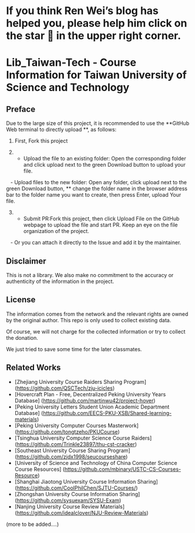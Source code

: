 # If you think Ren Wei’s blog has helped you, please help him click on the star 🌟 in the upper right corner.

# Lib_Taiwan-Tech - Course Information for Taiwan University of Science and Technology

## Preface

Due to the large size of this project, it is recommended to use the **GitHub Web terminal to directly upload **, as follows:

1. First, Fork this project

2. - Upload the file to an existing folder: Open the corresponding folder and click upload next to the green Download button to upload your file.

   - Upload files to the new folder: Open any folder, click upload next to the green Download button, ** change the folder name in the browser address bar to the folder name you want to create, then press Enter, upload Your file.

3. - Submit PR:Fork this project, then click Upload File on the GitHub webpage to upload the file and start PR. Keep an eye on the file organization of the project.

   - Or you can attach it directly to the Issue and add it by the maintainer.

## Disclaimer

This is not a library.
We also make no commitment to the accuracy or authenticity of the information in the project.

## License

The information comes from the network and the relevant rights are owned by the original author. This repo is only used to collect existing data.

Of course, we will not charge for the collected information or try to collect the donation.

We just tried to save some time for the later classmates.

## Related Works

- [Zhejiang University Course Raiders Sharing Program] (https://github.com/QSCTech/zju-icicles)
- [Hovercraft Plan - Free, Decentralized Peking University Years Database] (https://github.com/martinwu42/project-hover)
- [Peking University Letters Student Union Academic Department Database] (https://github.com/EECS-PKU-XSB/Shared-learning-materials)
- [Peking University Computer Courses Masterwork] (https://github.com/tongtzeho/PKUCourse)
- [Tsinghua University Computer Science Course Raiders] (https://github.com/Trinkle23897/thu-cst-cracker)
- [Southeast University Course Sharing Program] (https://github.com/zjdx1998/seucourseshare)
- [University of Science and Technology of China Computer Science Course Resources] (https://github.com/mbinary/USTC-CS-Courses-Resource)
- [Shanghai Jiaotong University Course Information Sharing] (https://github.com/CoolPhilChen/SJTU-Courses/)
- [Zhongshan University Course Information Sharing] (https://github.com/sysuexam/SYSU-Exam)
- [Nanjing University Course Review Materials] (https://github.com/idealclover/NJU-Review-Materials)

(more to be added....)

